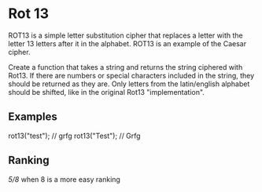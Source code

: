 # Rot 13
ROT13 is a simple letter substitution cipher that replaces a letter with the letter 13 letters after it in the alphabet. ROT13 is an example of the Caesar cipher.

Create a function that takes a string and returns the string ciphered with Rot13. If there are numbers or special characters included in the string, they should be returned as they are. Only letters from the latin/english alphabet should be shifted, like in the original Rot13 "implementation".

## Examples
rot13("test"); // grfg
rot13("Test");     // Grfg

## Ranking
 *5/8* when 8 is a more easy ranking